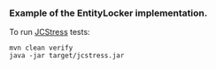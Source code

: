 ### Example of the EntityLocker implementation.

To run [JCStress](https://github.com/openjdk/jcstress) tests:

```
mvn clean verify
java -jar target/jcstress.jar
```